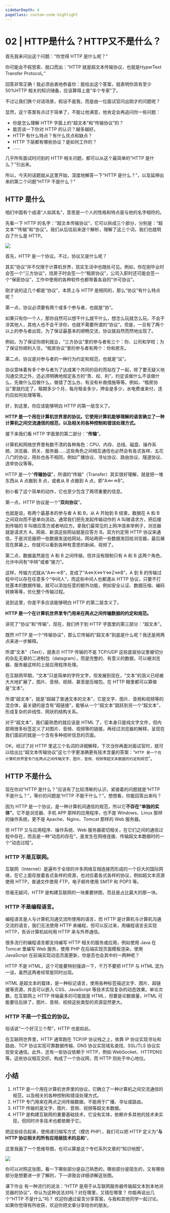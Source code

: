 ```yaml
---
sidebarDepth: 4
pageClass: custom-code-highlight
---
```


# 02 | HTTP是什么？HTTP又不是什么？

首先我来问出这个问题：“你觉得 HTTP 是什么呢？”

你可能会不假思索、脱口而出：“HTTP 就是超文本传输协议，也就是HyperText Transfer Protocol。”

回答非常正确！我必须由衷地恭喜你：能给出这个答案，就表明你具有至少 50%HTTP 相关的知识储备，应该算得上是“半个专家”了。

不过让我们换个对话场景，假设不是我，而是由一位面试官问出刚才的问题呢？

显然，这个答案有点过于简单了，不能让他满意，他肯定会再追问你一些问题：

- 你是怎么理解 HTTP 字面上的“超文本”和“传输协议”的？
- 能否谈一下你对 HTTP 的认识？越多越好。
- HTTP 有什么特点？有什么优点和缺点？
- HTTP 下层都有哪些协议？是如何工作的？
- ……

几乎所有面试时问到的 HTTP 相关问题，都可以从这个最简单的“HTTP 是什么？”引出来。

所以，今天的话题就从这里开始，深度地解答一下“HTTP 是什么？”，以及延伸出来的第二个问题“HTTP 不是什么？”

## HTTP 是什么
咱们中国有个成语“人如其名”，意思是一个人的性格和特点是与他的名字相符的。

先看一下 HTTP 的名字：“超文本传输协议”，它可以拆成三个部分，分别是：“超文本”“传输”和“协议”。我们从后往前来逐个解析，理解了这三个词，我们也就明白了什么是 HTTP。

![](https://img-blog.csdnimg.cn/d2f5eb95644f478b9bc9d4f39c82a96a.png)

首先，HTTP 是一个协议。不过，协议又是什么呢？

其实“协议”并不仅限于计算机世界，现实生活中也随处可见。例如，你在刚毕业时会签一个“三方协议”，找房子时会签一个“租房协议”，公司入职时还可能会签一个“保密协议”，工作中使用的各种软件也都带着各自的“许可协议”。

刚才说的这几个都是“协议”，本质上与 HTTP 是相同的，那么“协议”有什么特点呢？

第一点，协议必须要有两个或多个参与者，也就是“协”。

如果只有你一个人，那你自然可以想干什么就干什么，想怎么玩就怎么玩，不会干涉其他人，其他人也不会干涉你，也就不需要所谓的“协议”。但是，一旦有了两个以上的参与者出现，为了保证最基本的顺畅交流，协议就自然而然地出现了。

例如，为了保证你顺利就业，“三方协议”里的参与者有三个：你、公司和学校；为了保证你顺利入住，“租房协议”里的参与者有两个：你和房东。

第二点，协议是对参与者的一种行为约定和规范，也就是“议”。

协议意味着有多个参与者为了达成某个共同的目的而站在了一起，除了要无疑义地沟通交流之外，还必须明确地规定各方的“责、权、利”，约定该做什么不该做什么，先做什么后做什么，做错了怎么办，有没有补救措施等等。例如，“租房协议”里就约定了，租期多少个月，每月租金多少，押金是多少，水电费谁来付，违约应如何处理等等。

好，到这里，你应该能够明白 HTTP 的第一层含义了。

**HTTP 是一个用在计算机世界里的协议。它使用计算机能够理解的语言确立了一种计算机之间交流通信的规范，以及相关的各种控制和错误处理方式。**

接下来我们看 HTTP 字面里的第二部分：“**传输**”。

计算机和网络世界里有数不清的各种角色：CPU、内存、总线、磁盘、操作系统、浏览器、网关、服务器……这些角色之间相互通信也必然会有各式各样、五花八门的协议，用处也各不相同，例如广播协议、寻址协议、路由协议、隧道协议、选举协议等等。

HTTP 是一个“**传输协议**”，所谓的“传输”（Transfer）其实很好理解，就是把一堆东西从 A 点搬到 B 点，或者从 B 点搬到 A 点，即“A<===>B”。

别小看了这个简单的动作，它也至少包含了两项重要的信息。

第一点，HTTP 协议是一个“**双向协议**”。

也就是说，有两个最基本的参与者 A 和 B，从 A 开始到 B 结束，数据在 A 和 B 之间双向而不是单向流动。通常我们把先发起传输动作的 A 叫做请求方，把后接到传输的 B 叫做应答方或者响应方。拿我们最常见的上网冲浪来举例子，浏览器就是请求方 A，网易、新浪这些网站就是应答方 B。双方约定用 HTTP 协议来通信，于是浏览器把一些数据发送给网站，网站再把一些数据发回给浏览器，最后展现在屏幕上，你就可以看到各种有意思的新闻、视频了。

第二点，数据虽然是在 A 和 B 之间传输，但并没有限制只有 A 和 B 这两个角色，允许中间有“中转”或者“接力”。

这样，传输方式就从“A<===>B”，变成了“A<=>X<=>Y<=>Z<=>B”，A 到 B 的传输过程中可以存在任意多个“中间人”，而这些中间人也都遵从 HTTP 协议，只要不打扰基本的数据传输，就可以添加任意的额外功能，例如安全认证、数据压缩、编码转换等等，优化整个传输过程。

说到这里，你差不多应该能够明白 HTTP 的第二层含义了。

**HTTP 是一个在计算机世界里专门用来在两点之间传输数据的约定和规范。**

讲完了“协议”和“传输”，现在，我们终于到 HTTP 字面里的第三部分：“超文本”。

既然 HTTP 是一个“传输协议”，那么它传输的“超文本”到底是什么呢？我还是用两点来进一步解释。

所谓“文本”（Text），就表示 HTTP 传输的不是 TCP/UDP 这些底层协议里被切分的杂乱无章的二进制包（datagram），而是完整的、有意义的数据，可以被浏览器、服务器这样的上层应用程序处理。

在互联网早期，“文本”只是简单的字符文字，但发展到现在，“文本”的涵义已经被大大地扩展了，图片、音频、视频、甚至是压缩包，在 HTTP 眼里都可以算做是“文本”。

所谓“超文本”，就是“超越了普通文本的文本”，它是文字、图片、音频和视频等的混合体，最关键的是含有“超链接”，能够从一个“超文本”跳跃到另一个“超文本”，形成复杂的非线性、网状的结构关系。

对于“超文本”，我们最熟悉的就应该是 HTML 了，它本身只是纯文字文件，但内部用很多标签定义了对图片、音频、视频等的链接，再经过浏览器的解释，呈现在我们面前的就是一个含有多种视听信息的页面。

OK，经过了对 HTTP 里这三个名词的详细解释，下次当你再面对面试官时，就可以给出比“超文本传输协议”这七个字更准确更有技术含量的答案：“`HTTP 是一个在计算机世界里专门在两点之间传输文字、图片、音频、视频等超文本数据的约定和规范`”。

## HTTP 不是什么

现在你对“HTTP 是什么？”应该有了比较清晰的认识，紧接着的问题就是“HTTP 不是什么？”，等价的问题是“HTTP 不能干什么？”。想想看，你能回答出来吗？

因为 HTTP 是一个协议，是一种计算机间通信的规范，所以它**不存在“单独的实体”**。它不是浏览器、手机 APP 那样的应用程序，也不是 Windows、Linux 那样的操作系统，更不是 Apache、Nginx、Tomcat 那样的 Web 服务器。

但 HTTP 又与应用程序、操作系统、Web 服务器密切相关，在它们之间的通信过程中存在，而且是一种“动态的存在”，是发生在网络连接、传输超文本数据时的一个“动态过程”。

### HTTP 不是互联网。

互联网（Internet）是遍布于全球的许多网络互相连接而形成的一个巨大的国际网络，在它上面存放着各式各样的资源，也对应着各式各样的协议，例如超文本资源使用 HTTP，普通文件使用 FTP，电子邮件使用 SMTP 和 POP3 等。

但毫无疑问，HTTP 是构建互联网的一块重要拼图，而且是占比最大的那一块。

### HTTP 不是编程语言。

编程语言是人与计算机沟通交流所使用的语言，而 HTTP 是计算机与计算机沟通交流的语言，我们无法使用 HTTP 来编程，但可以反过来，用编程语言去实现 HTTP，告诉计算机如何用 HTTP 来与外界通信。

很多流行的编程语言都支持编写 HTTP 相关的服务或应用，例如使用 Java 在 Tomcat 里编写 Web 服务，使用 PHP 在后端实现页面模板渲染，使用 JavaScript 在前端实现动态页面更新，你是否也会其中的一两种呢？

HTTP 不是 HTML，这个可能要特别强调一下，千万不要把 HTTP 与 HTML 混为一谈，虽然这两者经常是同时出现。

HTML 是超文本的载体，是一种标记语言，使用各种标签描述文字、图片、超链接等资源，并且可以嵌入 CSS、JavaScript 等技术实现复杂的动态效果。单论次数，在互联网上 HTTP 传输最多的可能就是 HTML，但要是论数据量，HTML 可能要往后排了，图片、音频、视频这些类型的资源显然更大。

### HTTP 不是一个孤立的协议。

俗话说“一个好汉三个帮”，HTTP 也是如此。

在互联网世界里，HTTP 通常跑在 TCP/IP 协议栈之上，依靠 IP 协议实现寻址和路由、TCP 协议实现可靠数据传输、DNS 协议实现域名查找、SSL/TLS 协议实现安全通信。此外，还有一些协议依赖于 HTTP，例如 WebSocket、HTTPDNS 等。这些协议相互交织，构成了一个协议网，而 HTTP 则处于中心地位。

## 小结

1. HTTP 是一个用在计算机世界里的协议，它确立了一种计算机之间交流通信的规范，以及相关的各种控制和错误处理方式。
2. HTTP 专门用来在两点之间传输数据，不能用于广播、寻址或路由。
3. HTTP 传输的是文字、图片、音频、视频等超文本数据。
4. HTTP 是构建互联网的重要基础技术，它没有实体，依赖许多其他的技术来实现，但同时许多技术也都依赖于它。

把这些综合起来，使用递归缩写方式（模仿 PHP），我们可以把 HTTP 定义为“**与 HTTP 协议相关的所有应用层技术的总和**”。

这里我画了一个思维导图，也可以算是这个专栏系列文章的“知识地图”。

![](https://img-blog.csdnimg.cn/d291f02a7d86417ebc1167b15de21738.png)

你可以对照这张图，看一下哪些部分是自己熟悉的，哪些部分是陌生的，又有哪些部分是想要进一步了解的，下一讲我会详细讲解这张图。

课下作业
有一种流行的说法：“HTTP 是用于从互联网服务器传输超文本到本地浏览器的协议”，你认为这种说法对吗？对在哪里，又错在哪里？
你能再说出几个“HTTP 不是什么”吗？
欢迎你通过留言分享答案，与我和其他同学一起讨论。如果你觉得有所收获，欢迎你把文章分享给你的朋友。